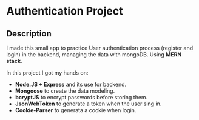 # Authentication Project

## Description

I made this small app to practice User authentication process (register and login) in the backend, managing the data with mongoDB. Using **MERN stack**.

In this project I got my hands on:

- **Node.JS + Express** and its use for backend.
- **Mongoose** to create the data modeling.
- **bcryptJS** to encrypt passwords before storing them.
- **JsonWebToken** to generate a token when the user sing in.
- **Cookie-Parser** to generata a cookie when login.
